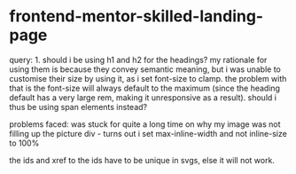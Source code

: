 # frontend-mentor-skilled-landing-page

query: 1. should i be using h1 and h2 for the headings? my rationale for using them is because they convey semantic meaning, but i was unable to customise their size by using it, as i set font-size to clamp. the problem with that is the font-size will always default to the maximum (since the heading default has a very large rem, making it unresponsive as a result). should i thus be using span elements instead?

problems faced: was stuck for quite a long time on why my image was not filling up the picture div - turns out i set max-inline-width and not inline-size to 100%

the ids and xref to the ids have to be unique in svgs, else it will not work.
